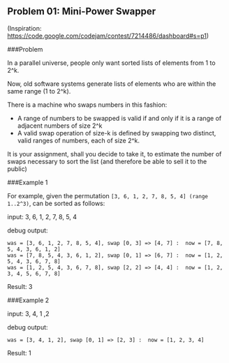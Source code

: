 Problem 01: Mini-Power Swapper
----

(Inspiration: https://code.google.com/codejam/contest/7214486/dashboard#s=p1)

###Problem

In a parallel universe, people only want sorted lists of elements from 1 to 2^k.

Now, old software systems generate lists of elements who are within the same range (1 to 2^k).

There is a machine who swaps numbers in this fashion: 
  * A range of numbers to be swapped is valid if and only if it is a range of adjacent numbers of size 2^k
  * A valid swap operation of size-k is defined by swapping two distinct, valid ranges of numbers, each of size 2^k.

It is your assignment, shall you decide to take it, to estimate the number of swaps necessary to sort the list (and therefore be able to sell it to the public)

###Example 1

For example, given the permutation ``[3, 6, 1, 2, 7, 8, 5, 4] (range 1..2^3)``, can be sorted as follows:

input: 3, 6, 1, 2, 7, 8, 5, 4

debug output:
```
was = [3, 6, 1, 2, 7, 8, 5, 4], swap [0, 3] => [4, 7] :  now = [7, 8, 5, 4, 3, 6, 1, 2]
was = [7, 8, 5, 4, 3, 6, 1, 2], swap [0, 1] => [6, 7] :  now = [1, 2, 5, 4, 3, 6, 7, 8]
was = [1, 2, 5, 4, 3, 6, 7, 8], swap [2, 2] => [4, 4] :  now = [1, 2, 3, 4, 5, 6, 7, 8]
```
Result: 3

###Example 2

input: 3, 4, 1 ,2

debug output: 
```
was = [3, 4, 1, 2], swap [0, 1] => [2, 3] :  now = [1, 2, 3, 4]
```

Result: 1
